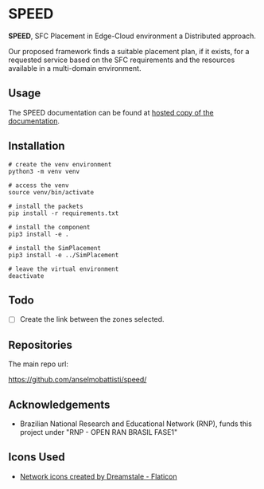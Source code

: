 [//]: # ([![Sim-Placement.png]&#40;https://i.postimg.cc/QCbCNFgf/Sim-Placement.png&#41;]&#40;https://postimg.cc/fSVDBTrd&#41;)

# SPEED 

**SPEED**, SFC Placement in Edge-Cloud environment a Distributed approach.

Our proposed framework finds a suitable placement plan, if it exists, for a requested service based on the SFC requirements and the resources available in a multi-domain environment.

## Usage 

The SPEED documentation can be found at 
<a href="https://anselmobattisti.github.io/SimPlacement/SimPlacement.html">hosted copy of the documentation</a>.  

## Installation

```shell
# create the venv environment
python3 -m venv venv

# access the venv
source venv/bin/activate

# install the packets
pip install -r requirements.txt

# install the component
pip3 install -e .

# install the SimPlacement
pip3 install -e ../SimPlacement

# leave the virtual environment
deactivate
```
 
## Todo

* [ ] Create the link between the zones selected.

## Repositories

The main repo url:

https://github.com/anselmobattisti/speed/

## Acknowledgements

* Brazilian National Research and Educational Network (RNP), funds this project under "RNP  - OPEN RAN BRASIL FASE1"

## Icons Used

* <a href="https://www.flaticon.com/free-icons/network" title="network icons">Network icons created by Dreamstale - Flaticon</a>